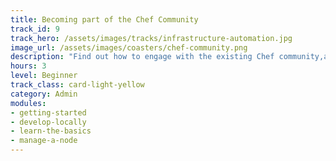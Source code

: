 ```yaml
---
title: Becoming part of the Chef Community
track_id: 9
track_hero: /assets/images/tracks/infrastructure-automation.jpg
image_url: /assets/images/coasters/chef-community.png
description: "Find out how to engage with the existing Chef community,as well as how to build a community in your own organization. You'll learn about Supermarket, messaging tools, and in-house groups as ways to meet your fellow Chefs."
hours: 3
level: Beginner
track_class: card-light-yellow
category: Admin
modules:
- getting-started
- develop-locally
- learn-the-basics
- manage-a-node
---
```

